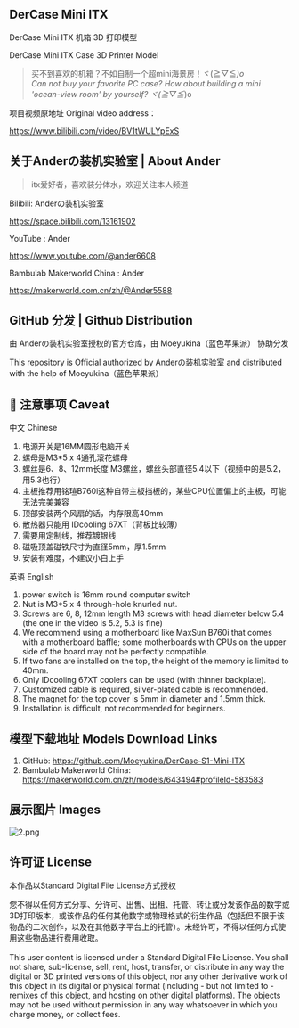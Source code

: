 ## DerCase Mini ITX
DerCase Mini ITX 机箱 3D 打印模型

DerCase Mini ITX Case 3D Printer Model

> 买不到喜欢的机箱？不如自制一个超mini海景房！ヾ(≧▽≦*)o
<br>Can not buy your favorite PC case? How about building a mini 'ocean-view room' by yourself? ヾ(≧▽≦*)o

项目视频原地址 Original video address：

https://www.bilibili.com/video/BV1tWULYpExS

## 关于Anderの装机实验室 | About Ander

> itx爱好者，喜欢装分体水，欢迎关注本人频道

Bilibili: Anderの装机实验室 

https://space.bilibili.com/13161902

YouTube : Ander 

https://www.youtube.com/@ander6608

Bambulab Makerworld China : Ander

https://makerworld.com.cn/zh/@Ander5588

## GitHub 分发 | Github Distribution

由 Anderの装机实验室授权的官方仓库，由 Moeyukina（蓝色苹果派） 协助分发

This repository is Official authorized by Anderの装机实验室 and distributed with the help of Moeyukina（蓝色苹果派）

## 📖  注意事项 Caveat

中文 Chinese
1. 电源开关是16MM圆形电脑开关
2. 螺母是M3*5 x 4通孔滚花螺母
3. 螺丝是6、8、12mm长度 M3螺丝，螺丝头部直径5.4以下（视频中的是5.2，用5.3也行）
4. 主板推荐用铭瑄B760i这种自带主板挡板的，某些CPU位置偏上的主板，可能无法完美兼容
5. 顶部安装两个风扇的话，内存限高40mm
6. 散热器只能用 IDcooling 67XT（背板比较薄）
7. 需要用定制线，推荐镀银线
8. 磁吸顶盖磁铁尺寸为直径5mm，厚1.5mm
9. 安装有难度，不建议小白上手

英语 English
1. power switch is 16mm round computer switch
2. Nut is M3*5 x 4 through-hole knurled nut.
3. Screws are 6, 8, 12mm length M3 screws with head diameter below 5.4 (the one in the video is 5.2, 5.3 is fine)
4. We recommend using a motherboard like MaxSun B760i that comes with a motherboard baffle; some motherboards with CPUs on the upper side of the board may not be perfectly compatible.
5. If two fans are installed on the top, the height of the memory is limited to 40mm.
6. Only IDcooling 67XT coolers can be used (with thinner backplate).
7. Customized cable is required, silver-plated cable is recommended.
8. The magnet for the top cover is 5mm in diameter and 1.5mm thick.
9. Installation is difficult, not recommended for beginners.


## 模型下载地址 Models Download Links

1. GitHub: https://github.com/Moeyukina/DerCase-S1-Mini-ITX
2. Bambulab Makerworld China: https://makerworld.com.cn/zh/models/643494#profileId-583583

## 展示图片 Images

![2.png](https://makerworld.bblmw.cn/makerworld/model/CNaaeb908d28b863/design/2024-11-15_32011373702bf.jpg?x-oss-process=image/resize,w_1000/format,webp)

## 许可证 License

本作品以Standard Digital File License方式授权

您不得以任何方式分享、分许可、出售、出租、托管、转让或分发该作品的数字或3D打印版本，或该作品的任何其他数字或物理格式的衍生作品（包括但不限于该物品的二次创作，以及在其他数字平台上的托管）。未经许可，不得以任何方式使用这些物品进行费用收取。
<br>
<br>
This user content is licensed under a Standard Digital File License.
You shall not share, sub-license, sell, rent, host, transfer, or distribute in any way the digital or 3D printed versions of this object, nor any other derivative work of this object in its digital or physical format (including - but not limited to - remixes of this object, and hosting on other digital platforms). The objects may not be used without permission in any way whatsoever in which you charge money, or collect fees.
